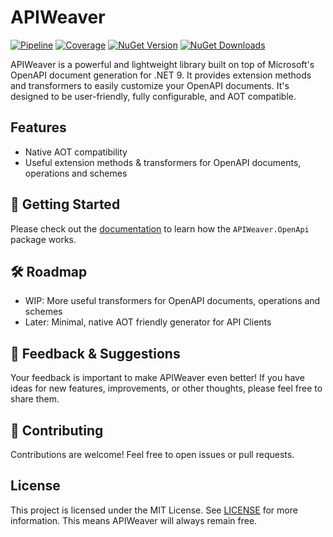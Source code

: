 # APIWeaver

[![Pipeline](https://github.com/xC0dex/APIWeaver/actions/workflows/ci.yml/badge.svg)](https://github.com/xC0dex/APIWeaver/actions/workflows/ci.yml)
[![Coverage](https://sonarcloud.io/api/project_badges/measure?project=xC0dex_APIWeaver&metric=coverage)](https://sonarcloud.io/summary/new_code?id=xC0dex_APIWeaver)
[![NuGet Version](https://img.shields.io/nuget/v/APIWeaver.Swagger)](https://www.nuget.org/packages/APIWeaver/)
[![NuGet Downloads](https://img.shields.io/nuget/dt/APIWeaver.OpenApi)](https://www.nuget.org/packages/APIWeaver.OpenApi/)

APIWeaver is a powerful and lightweight library built on top of Microsoft's OpenAPI document generation for .NET 9. It provides extension methods and transformers to easily customize your OpenAPI documents. It's designed to be user-friendly, fully configurable, and AOT compatible.

## Features

- Native AOT compatibility
- Useful extension methods & transformers for OpenAPI documents, operations and schemes

## 🚀 Getting Started

Please check out the [documentation](docs/Getting-Started.md) to learn how the `APIWeaver.OpenApi` package works.

## 🛠️ Roadmap
- WIP: More useful transformers for OpenAPI documents, operations and schemes
- Later: Minimal, native AOT friendly generator for API Clients

## 💬 Feedback & Suggestions
Your feedback is important to make APIWeaver even better! If you have ideas for new features, improvements, or other thoughts, please feel free to share them.

## 🤝 Contributing

Contributions are welcome! Feel free to open issues or pull requests.

## License

This project is licensed under the MIT License. See [LICENSE](LICENSE) for more information.
This means APIWeaver will always remain free.
